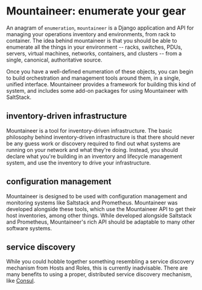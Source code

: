 # Mountaineer: enumerate your gear

An anagram of `enumeration`, `mountaineer` is a Django application and API
for managing your operations inventory and environments, from rack to 
container. The idea behind mountaineer is that you should be able to 
enumerate all the things in your environment -- racks, switches, PDUs,
servers, virtual machines, networks, containers, and clusters -- from a 
single, canonical, authoritative source.

Once you have a well-defined enumeration of these objects, you can begin
to build orchestration and management tools around them, in a single, 
unified interface. Mountaineer provides a framework for building this
kind of system, and includes some add-on packages for using Mountaineer
with SaltStack.

##  inventory-driven infrastructure

Mountaineer is a tool for inventory-driven infrastructure. The basic
philosophy behind inventory-driven infrastructure is that there should
never be any guess work or discovery required to find out what systems
are running on your network and what they're doing. Instead, you should
declare what you're building in an inventory and lifecycle management
system, and use the inventory to drive your infrastructure.

## configuration management

Mountaineer is designed to be used with configuration management and
monitoring systems like Saltstack and Prometheus. Mountaineer was
developed alongside these tools, which use the Mountaineer API to
get their host inventories, among other things. While developed
alongside Saltstack and Prometheus, Mountaineer's rich API should be
adaptable to many other software systems.

## service discovery

While you could hobble together something resembling a service discovery
mechanism from Hosts and Roles, this is currently inadvisable. There are
many benefits to using a proper, distributed service discovery mechanism,
like [Consul](https://www.consul.io).
 